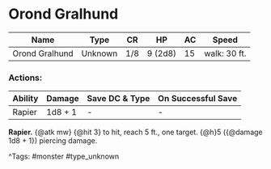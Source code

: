 # Orond Gralhund

| Name | Type | CR | HP | AC | Speed |
|------|------|----|----|----|-------|
| Orond Gralhund | Unknown | 1/8 | 9 (2d8) | 15 | walk: 30 ft. |

### Actions:

| Ability | Damage | Save DC & Type | On Successful Save |
|---------|--------|----------------|--------------------|
| Rapier | 1d8 + 1 | - | - |


**Rapier.** {@atk mw} {@hit 3} to hit, reach 5 ft., one target. {@h}5 ({@damage 1d8 + 1}) piercing damage.

^Tags: #monster #type_unknown